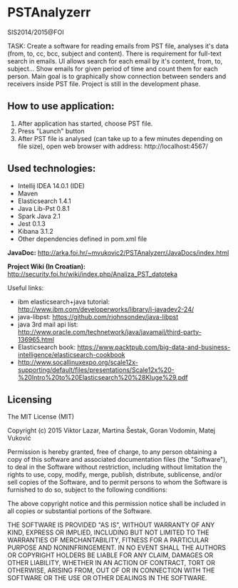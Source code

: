 PSTAnalyzerr
=======
SIS2014/2015@FOI

TASK:
Create a software for reading emails from PST file, analyses it's data (from, to, cc, bcc, subject and content). 
There is requirement for full-text search in emails. 
UI allows search for each email by it's content, from, to, subject... Show emails for given period of time and count them for each person. Main goal is to graphically show connection between senders and receivers inside PST file.
Project is still in the development phase.

How to use application:
--------------
1. After application has started, choose PST file.
2. Press "Launch" button
3. After PST file is analysed (can take up to a few minutes depending on file size), open web browser with address: http://localhost:4567/ 


Used technologies:
--------------
- Intellij IDEA 14.0.1 (IDE)
- Maven 
- Elasticsearch 1.4.1
- Java Lib-Pst 0.8.1
- Spark Java 2.1
- Jest 0.1.3
- Kibana 3.1.2
- Other dependencies defined in pom.xml file

**JavaDoc:** http://arka.foi.hr/~mvukovic2/PSTAnalyzerr/JavaDocs/index.html

**Project Wiki (In Croatian):** http://security.foi.hr/wiki/index.php/Analiza_PST_datoteka

Useful links:
* ibm elasticsearch+java tutorial:
  http://www.ibm.com/developerworks/library/j-javadev2-24/
* java-libpst:
  https://github.com/rjohnsondev/java-libpst
* java 3rd mail api list:
  http://www.oracle.com/technetwork/java/javamail/third-party-136965.html
* Elasticsearch book:
  https://www.packtpub.com/big-data-and-business-intelligence/elasticsearch-cookbook
* http://www.socallinuxexpo.org/scale12x-supporting/default/files/presentations/Scale12x%20-%20Intro%20to%20Elasticsearch%20%28Kluge%29.pdf


Licensing
----------------
The MIT License (MIT)

Copyright (c) 2015 Viktor Lazar, Martina Šestak, Goran Vodomin, Matej Vuković

Permission is hereby granted, free of charge, to any person obtaining a copy
of this software and associated documentation files (the "Software"), to deal
in the Software without restriction, including without limitation the rights
to use, copy, modify, merge, publish, distribute, sublicense, and/or sell
copies of the Software, and to permit persons to whom the Software is
furnished to do so, subject to the following conditions:

The above copyright notice and this permission notice shall be included in
all copies or substantial portions of the Software.

THE SOFTWARE IS PROVIDED "AS IS", WITHOUT WARRANTY OF ANY KIND, EXPRESS OR
IMPLIED, INCLUDING BUT NOT LIMITED TO THE WARRANTIES OF MERCHANTABILITY,
FITNESS FOR A PARTICULAR PURPOSE AND NONINFRINGEMENT. IN NO EVENT SHALL THE
AUTHORS OR COPYRIGHT HOLDERS BE LIABLE FOR ANY CLAIM, DAMAGES OR OTHER
LIABILITY, WHETHER IN AN ACTION OF CONTRACT, TORT OR OTHERWISE, ARISING FROM,
OUT OF OR IN CONNECTION WITH THE SOFTWARE OR THE USE OR OTHER DEALINGS IN
THE SOFTWARE.
